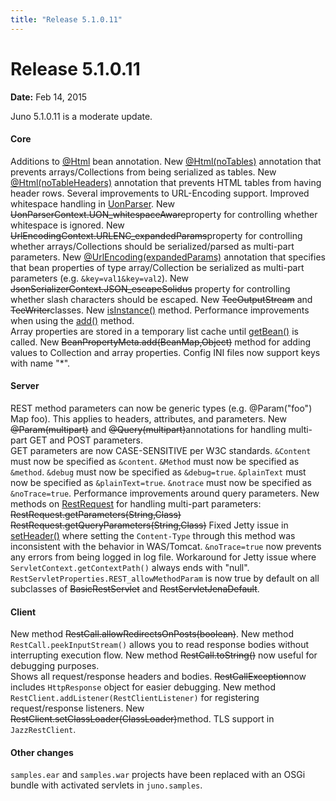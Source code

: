 ```yaml
---
title: "Release 5.1.0.11"
---
```


# Release 5.1.0.11

**Date:** Feb 14, 2015

Juno 5.1.0.11 is a moderate update.

#### Core		

Additions to [@Html]({{API_DOCS}}/org/apache/juneau/html/annotation/Html.html) bean annotation.
New [@Html(noTables)]({{API_DOCS}}/org/apache/juneau/html/annotation/Html.html#noTables()) annotation that prevents
arrays/Collections from being serialized as tables.
New [@Html(noTableHeaders)]({{API_DOCS}}/org/apache/juneau/html/annotation/Html.html#noTableHeaders()) annotation that prevents
HTML tables from having header rows.
Several improvements to URL-Encoding support.
Improved whitespace handling in [UonParser]({{API_DOCS}}/org/apache/juneau/uon/UonParser.html).
New ~~UonParserContext.UON_whitespaceAware~~property for controlling whether whitespace is ignored.
New ~~UrlEncodingContext.URLENC_expandedParams~~property for controlling whether arrays/Collections 
should be serialized/parsed as multi-part parameters.
New [@UrlEncoding(expandedParams)]({{API_DOCS}}/org/apache/juneau/urlencoding/annotation/UrlEncoding.html#expandedParams())
annotation that specifies that bean properties of type array/Collection be serialized as multi-part parameters (e.g. `&key=val1&key=val2`).
New ~~JsonSerializerContext.JSON_escapeSolidus~~ property for controlling whether slash characters should be escaped.
New ~~TeeOutputStream~~ and ~~TeeWriter~~classes.
New [isInstance()]({{API_DOCS}}/org/apache/juneau/ClassMeta.html#isInstance(Object)) method.
Performance improvements when using the [add()]({{API_DOCS}}/org/apache/juneau/BeanMap.html#add(String,Object)) method.  
Array properties are stored in a temporary list cache until [getBean()]({{API_DOCS}}/org/apache/juneau/BeanMap.html#getBean()) is called.
New ~~BeanPropertyMeta.add(BeanMap,Object)~~ method for adding values to Collection and array properties.
Config INI files now support keys with name "*".

#### Server		

REST method parameters can now be generic types (e.g. @Param("foo") Map foo).
This applies to headers, attributes, and parameters.
New ~~@Param(multipart)~~
and ~~@Query(multipart)~~annotations
for handling multi-part GET and POST parameters.	
GET parameters are now CASE-SENSITIVE per W3C standards.
`&Content` must now be specified as `&content`.
`&Method` must now be specified as `&method`.
`&debug` must now be specified as `&debug=true`.
`&plainText` must now be specified as `&plainText=true`.
`&notrace` must now be specified as `&noTrace=true`.
Performance improvements around query parameters.
New methods on [RestRequest]({{API_DOCS}}/org/apache/juneau/rest/RestRequest.html) for handling multi-part parameters:
~~RestRequest.getParameters(String,Class)~~
~~RestRequest.getQueryParameters(String,Class)~~
Fixed Jetty issue in [setHeader()]({{API_DOCS}}/org/apache/juneau/rest/RestResponse.html#setHeader(String,String)) where setting 
the `Content-Type` through this method was inconsistent with the behavior in WAS/Tomcat.
`&noTrace=true` now prevents any errors from being logged in log file.
Workaround for Jetty issue where `ServletContext.getContextPath()` always ends with "null".
`RestServletProperties.REST_allowMethodParam` is now true by default on all subclasses 
of ~~BasicRestServlet~~ and ~~RestServletJenaDefault~~.

#### Client		

New method ~~RestCall.allowRedirectsOnPosts(boolean)~~.
New method `RestCall.peekInputStream()` allows you to read response bodies without interrupting execution flow.
New method ~~RestCall.toString()~~ now useful for debugging purposes.  
Shows all request/response headers and bodies.
~~RestCallException~~now includes `HttpResponse` object for easier debugging.
New method `RestClient.addListener(RestClientListener)` for registering request/response listeners.
New ~~RestClient.setClassLoader(ClassLoader)~~method.
TLS support in `JazzRestClient`.

#### Other changes	

`samples.ear` and `samples.war` projects
have been replaced with an OSGi bundle with activated servlets in `juno.samples`.
